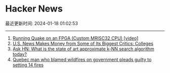 # Hacker News

最近更新时间: 2024-01-18 01:02:53

--- 
1. [Running Quake on an FPGA (Custom MRISC32 CPU) [video]](https://vimeo.com/901506667) 
2. [U.S. News Makes Money from Some of Its Biggest Critics: Colleges](https://www.nytimes.com/2024/01/06/us/college-rankings-us-news.html) 
3. [Ask HN: What is the state of art approximate k-NN search algorithm today?](https://news.ycombinator.com/item?id=39029979) 
4. [Quebec man who blamed wildfires on government pleads guilty to setting 14 fires](https://www.cbc.ca/news/canada/montreal/brian-pare-pleads-guilty-to-setting-quebec-wildfires-1.7084669) 

